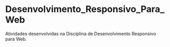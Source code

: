 # Desenvolvimento_Responsivo_Para_Web
 Atividades desenvolvidas na Disciplina de Desenvolvimento Responsivo para Web.
